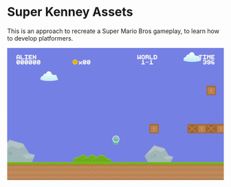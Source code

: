 # Super Kenney Assets

This is an approach to recreate a Super Mario Bros gameplay, to learn how to develop platformers. 


![gameplay gif](/Resources/demo.gif)
